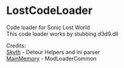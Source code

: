 # LostCodeLoader

Code loader for Sonic Lost World\
This code loader works by stubbing d3d9.dll

Credits:\
[Skyth](https://github.com/blueskythlikesclouds) - Detour Helpers and ini parser\
[MainMemory](https://github.com/MainMemory) - ModLoaderCommon
